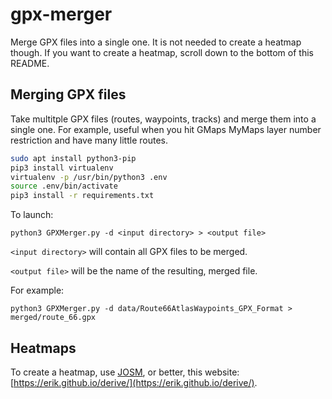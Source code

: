 # gpx-merger

Merge GPX files into a single one. It is not needed to create a heatmap though. If you want to create a heatmap, scroll down to the bottom of this README.

## Merging GPX files

Take multitple GPX files (routes, waypoints, tracks) and merge them into a single one. For example, useful when you hit GMaps MyMaps layer number restriction and have many little routes.

```bash
sudo apt install python3-pip
pip3 install virtualenv
virtualenv -p /usr/bin/python3 .env
source .env/bin/activate
pip3 install -r requirements.txt
```

To launch:

`python3 GPXMerger.py -d <input directory> > <output file>`

`<input directory>` will contain all GPX files to be merged. 

`<output file>` will be the name of the resulting, merged file.

For example:

`python3 GPXMerger.py -d data/Route66AtlasWaypoints_GPX_Format > merged/route_66.gpx`

## Heatmaps

To create a heatmap, use [JOSM](https://josm.openstreetmap.de/), or better, this website: [https://erik.github.io/derive/](https://erik.github.io/derive/).
